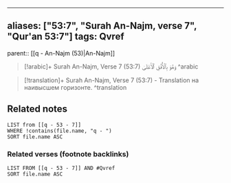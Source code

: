 
---
aliases: ["53:7", "Surah An-Najm, verse 7", "Qur'an 53:7"]
tags: Qvref
---

parent:: [[q - An-Najm (53)|An-Najm]]

> [!arabic]+ Surah An-Najm, Verse 7 (53:7)
> <span class="quran-arabic">وَهُوَ بِٱلْأُفُقِ ٱلْأَعْلَىٰ</span>
^arabic

> [!translation]+ Surah An-Najm, Verse 7 (53:7) - Translation
> на наивысшем горизонте.
^translation



## Related notes
```dataview
LIST from [[q - 53 - 7]]
WHERE !contains(file.name, "q - ")
SORT file.name ASC
```

### Related verses (footnote backlinks)
```dataview
LIST FROM [[q - 53 - 7]] AND #Qvref
SORT file.name ASC
```

